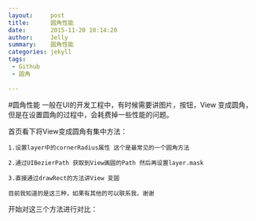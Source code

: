 ```yaml
---
layout:     post
title:      圆角性能
date:       2015-11-20 10:14:20
author:     Jelly
summary:    圆角性能
categories: jekyll
tags:
 - Github
 - 圆角
 
---
```

#圆角性能
一般在UI的开发工程中，有时候需要讲图片，按钮，View 变成圆角，但是在设置圆角的过程中，会耗费掉一些性能的问题。

首页看下将View变成圆角有集中方法：


	1.设置layer中的cornerRadius属性 这个是最常见的一个圆角方法 
	
	2.通过UIBezierPath 获取到View画圆的Path 然后再设置layer.mask
	
	3.直接通过drawRect的方法讲View 变圆
	
	目前我知道的是这三种，如果有其他的可以联系我，谢谢
	

开始对这三个方法进行对比：

	


